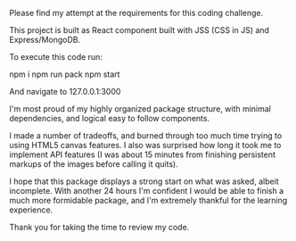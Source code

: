 Please find my attempt at the requirements for this coding challenge.

This project is built as React component built with JSS (CSS in JS) and Express/MongoDB.

To execute this code run:

npm i
npm run pack
npm start

And navigate to 127.0.0.1:3000

I'm most proud of my highly organized package structure, with minimal dependencies, and logical easy to follow components.

I made a number of tradeoffs, and burned through too much time trying to using HTML5 canvas features. I also was surprised
how long it took me to implement API features (I was about 15 minutes from finishing persistent markups of the images before calling it quits).

I hope that this package displays a strong start on what was asked, albeit incomplete. With another 24 hours I'm confident I would be able to finish a much more formidable package, and I'm extremely thankful for the learning experience.

Thank you for taking the time to review my code.